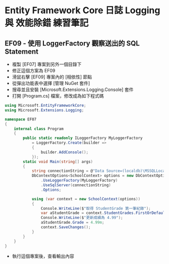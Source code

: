# Entity Framework Core 日誌 Logging 與 效能除錯 練習筆記

## EF09 - 使用 LoggerFactory 觀察送出的 SQL Statement

* 複製 [EF07] 專案到另外一個目錄下
* 修正這個方案為 EF09
* 滑鼠右擊 [EF09] 專案內的 [相依性] 節點
* 從彈出功能表中選擇 [管理 NuGet 套件]
* 搜尋並且安裝 [Microsoft.Extensions.Logging.Console] 套件
* 打開 [Program.cs] 檔案，修改成為如下程式碼

```csharp
using Microsoft.EntityFrameworkCore;
using Microsoft.Extensions.Logging;

namespace EF07
{
    internal class Program
    {
        public static readonly ILoggerFactory MyLoggerFactory
            = LoggerFactory.Create(builder =>
            {
                builder.AddConsole();
            });
        static void Main(string[] args)
        {
            string connectionString = @"Data Source=(localdb)\MSSQLLocalDB;Initial Catalog=School";
            DbContextOptions<SchoolContext> options = new DbContextOptionsBuilder<SchoolContext>()
                .UseLoggerFactory(MyLoggerFactory)
                .UseSqlServer(connectionString)
                .Options;

            using (var context = new SchoolContext(options))
            {
                Console.WriteLine($"取得 StudentGrade 第一筆紀錄");
                var aStudentGrade = context.StudentGrades.FirstOrDefault();
                Console.WriteLine($"更新成績為 4.99");
                aStudentGrade.Grade = 4.99m;
                context.SaveChanges();
            }
        }
    }
}
```

* 執行這個專案後，查看輸出內容











